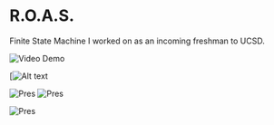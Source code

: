 # R.O.A.S.
Finite State Machine I worked on as an incoming freshman to UCSD. 


<img src='https://www.youtube.com/watch?v=SDBfA-HEzTM
' title='Video Demo' width='' alt='Video Demo' />

[![Alt text](https://www.youtube.com/watch?v=SDBfA-HEzTM)


<img src='https://cloud.githubusercontent.com/assets/20780818/21741579/53f43a40-d48f-11e6-9b25-a0407c4e81fa.png' title='Pres' width='' alt='Pres' />

<img src='https://cloud.githubusercontent.com/assets/20780818/21741580/54247bce-d48f-11e6-86e8-a00068aedbdf.png' title='Pres' width='' alt='Pres' />

<img src='https://cloud.githubusercontent.com/assets/20780818/21741581/5431faba-d48f-11e6-8393-0041631d6d77.png
' title='Pres' width='' alt='Pres' />

